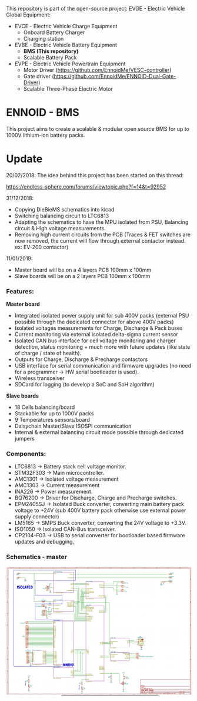 This repository is part of the open-source project: EVGE - Electric Vehicle Global Equipment:

- EVCE - Electric Vehicle Charge Equipment
  - Onboard Battery Charger
  - Charging station
- EVBE - Electric Vehicle Battery Equipment 
  - **BMS (This repository)**
  - Scalable Battery Pack
- EVPE - Electric Vehicle Powertrain Equipment
  - Motor Driver (https://github.com/EnnoidMe/VESC-controller)
  - Gate driver (https://github.com/EnnoidMe/ENNOID-Dual-Gate-Driver)
  - Scalable Three-Phase Electric Motor

# ENNOID - BMS

This project aims to create a scalable & modular open source BMS for up to 1000V lithium-ion battery packs.

# Update 

20/02/2018:
The idea behind this project has been started on this thread:

https://endless-sphere.com/forums/viewtopic.php?f=14&t=92952

31/12/2018:
- Copying DieBieMS schematics into kicad
- Switching balancing circuit to LTC6813 
- Adapting the schematics to have the MPU isolated from PSU, Balancing circuit & High voltage measurements.
- Removing high current circuits from the PCB (Traces & FET switches are now removed, the current will flow through external contactor instead. ex: EV-200 contactor)

11/01/2019:
- Master board will be on a 4 layers PCB 100mm x 100mm
- Slave boards will be  on a 2 layers PCB 100mm x 100mm



### Features:

**Master board**
- Integrated isolated power supply unit for sub 400V packs (external PSU possible through the dedicated connector for above 400V packs)
- Isolated voltages measurements for Charge, Discharge & Pack buses
- Current monitoring via external isolated delta-sigma current sensor
- Isolated CAN bus interface for cell voltage monitoring and charger detection, status monitoring + much more with future updates (like state of charge / state of health).
- Outputs for Charge, Discharge & Precharge contactors
- USB interface for serial communication and firmware upgrades (no need for a programmer -> HW serial bootloader is used).
- Wireless transceiver
- SDCard for logging (to develop a SoC and SoH algorithm)

**Slave boards**
- 18 Cells balancing/board
- Stackable for up to 1000V packs 
- 9 Temperatures sensors/board
- Daisychain Master/Slave ISOSPI communication 
- Internal & external balancing circuit mode possible through dedicated jumpers

### Components:

- LTC6813	-> Battery stack cell voltage monitor.
- STM32F303	-> Main microcontroller.
- AMC1301	-> Isolated voltage measurement
- AMC1303	-> Current measurement
- INA226	-> Power measurement.
- BQ76200	-> Driver for Discharge, Charge and Precharge switches.
- EPM2405SJ	-> Isolated Buck converter, converting main battery pack voltage to +24V (sub 400V battery pack otherwise use external power supply connector)
- LM5165	-> SMPS Buck converter, converting the 24V voltage to +3.3V.
- ISO1050	-> Isolated CAN-Bus transceiver.
- CP2104-F03	-> USB to serial converter for bootloader based firmware updates and debugging.




### Schematics - master

![alt text](Master/PIC/MainSchematic.png)

